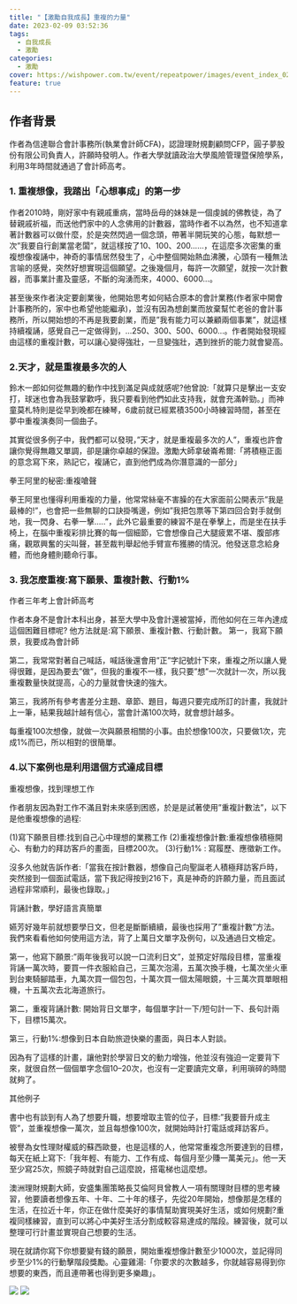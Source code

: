 ```yaml
---
title: "【激勵自我成長】重複的力量"
date: 2023-02-09 03:52:36
tags:
  - 自我成長
  - 激勵
categories:
  - 激勵
cover: https://wishpower.com.tw/event/repeatpower/images/event_index_02.jpg
feature: true
---
```


## 作者背景
作者為信達聯合會計事務所(執業會計師CFA)，認證理財規劃顧問CFP，圓子夢股份有限公司負責人，許願時發明人。作者大學就讀政治大學風險管理暨保險學系，利用3年時間就通過了會計師高考。

### 1. 重複想像，我踏出「心想事成」的第一步
作者2010時，剛好家中有親戚重病，當時岳母的妹妹是一個虔誠的佛教徒，為了替親戚祈福，而送他們家中的人念佛用的計數器，當時作者不以為然，也不知道拿著計數器可以做什麼，於是突然閃過一個念頭，帶著半開玩笑的心態，每默想一次”我要自行創業當老闆”，就這樣按了10、100、200……，在這麼多次密集的重複想像複誦中，神奇的事情居然發生了，心中整個開始熱血沸騰，心頭有一種無法言喻的感覺，突然好想實現這個願望。之後幾個月，每許一次願望，就按一次計數器，而事業計畫及靈感，不斷的洶湧而來，4000、6000…。

甚至後來作者決定要創業後，他開始思考如何結合原本的會計業務(作者家中開會計事務所的，家中也希望他能繼承)，並沒有因為想創業而放棄幫忙老爸的會計事務所，所以開始想的不再是我要創業，而是”我有能力可以兼顧兩個事業”，就這樣持續複誦，感覺自己一定做得到，…250、300、500、6000…。作者開始發現經由這樣的重複計數，可以讓心變得強壯，一旦變強壯，遇到挫折的能力就會變高。

### 2.天才，就是重複最多次的人
鈴木一郎如何從無趣的動作中找到滿足與成就感呢?他曾說:「就算只是擊出一支安打，球迷也會為我鼓掌歡呼，我只要看到他們如此支持我，就會充滿幹勁。」而神童莫札特則是從早到晚都在練琴，6歲前就已經累積3500小時練習時間，甚至在夢中重複演奏同一個曲子。

其實從很多例子中，我們都可以發現，”天才，就是重複最多次的人”，重複也許會讓你覺得無趣又單調，卻是讓你卓越的保證。激勵大師拿破崙希爾:「將積極正面的意念寫下來，熟記它，複誦它，直到他們成為你潛意識的一部分」

拳王阿里的秘密:重複嗆聲

拳王阿里也懂得利用重複的力量，他常常絲毫不害臊的在大家面前公開表示”我是最棒的!”，也會把一些無聊的口訣掛嘴邊，例如”我把包票等下第四回合對手就倒地，我一閃身、右拳一擊…..”，此外它最重要的練習不是在拳擊上，而是坐在扶手椅上，在腦中重複彩排比賽的每一個細節，它會想像自己大腿疲累不堪、腹部疼痛，觀眾興奮的尖叫聲，甚至裁判舉起他手臂宣布獲勝的情況。他發送意念給身體，而他身體則聽命行事。

### 3. 我怎麼重複:寫下願景、重複計數、行動1%
作者三年考上會計師高考

作者本身不是會計本科出身，甚至大學中及會計還被當掉，而他如何在三年內達成這個困難目標呢?
他方法就是:寫下願景、重複計數、行動計數。
第一，我寫下願景，我要成為會計師

第二，我常常對著自己喊話，喊話後還會用”正”字記號計下來，重複之所以讓人覺得很難，是因為要去”做”，但我的重複不一樣，我只要”想”一次就計一次，所以我重複數量快就提高，心的力量就會快速的強大。

第三，我將所有參考書差分主題、章節、題目，每週只要完成所訂的計畫，我就計上一筆，結果我越計越有信心，當會計滿100次時，就會想計越多。

每重複100次想像，就做一次與願景相關的小事。由於想像100次，只要做1次，完成1%而已，所以相對的很簡單。

### 4.以下案例也是利用這個方式達成目標
重複想像，找到理想工作

作者朋友因為對工作不滿且對未來感到困惑，於是是試著使用”重複計數法”，以下是他重複想像的過程:

(1)寫下願景目標:找到自己心中理想的業務工作
(2)重複想像計數:重複想像積極開心、有動力的拜訪客戶的畫面，目標200次。
(3)行動1% : 寫履歷、應徵新工作。

沒多久他就告訴作者:「當我在按計數器，想像自己向聖誕老人積極拜訪客戶時，突然接到一個面試電話，當下我記得按到216下，真是神奇的許願力量，而且面試過程非常順利，最後也錄取。」

背誦計數，學好語言真簡單

嬿芳好幾年前就想要學日文，但老是斷斷續續，最後也採用了”重複計數”方法。
我們來看看他如何使用這方法，背了上萬日文單字及例句，以及通過日文檢定。

第一，他寫下願景:”兩年後我可以說一口流利日文”，並預定好階段目標，當重複背誦一萬次時，要買一件衣服給自己，三萬次泡湯，五萬次換手機，七萬次坐火車到台東騎腳踏車，九萬次買一個包包，十萬次買一個太陽眼鏡，十三萬次買單眼相機，十五萬次去北海道旅行。

第二，重複背誦計數:
開始背日文單字，每個單字計一下/短句計一下、長句計兩下，目標15萬次。

第三，行動1%:想像到日本自助旅遊快樂的畫面，與日本人對談。

因為有了這樣的計畫，讓他對於學習日文的動力增強，他並沒有強迫一定要背下來，就很自然一個個單字念個10–20次，也沒有一定要讀完文章，利用瑣碎的時間就夠了。

其他例子

書中也有談到有人為了想要升職，想要增取主管的位子，目標:”我要晉升成主管”，並重複想像一萬次，並且每想像100次，就開始時計打電話或拜訪客戶。

被譽為女性理財權威的蘇西歐曼，也是這樣的人，他常常重複念所要達到的目標，每天在紙上寫下:「我年輕、有能力、工作有成、每個月至少賺一萬美元」。他一天至少寫25次，照鏡子時就對自己這麼說，搭電梯也這麼想。

澳洲理財規劃大師，安盛集團策略長艾倫阿貝曾教人一項有關理財目標的思考練習，他要讀者想像五年、十年、二十年的樣子，先從20年開始，想像那是怎樣的生活，在拉近十年，你正在做什麼美好的事情幫助實現美好生活，或如何規劃?重複同樣練習，直到可以將心中美好生活分割成較容易達成的階段。練習後，就可以整理可行計畫並實現自己想要的生活。

現在就請你寫下你想要變有錢的願景，開始重複想像計數至少1000次，並記得同步至少1%的行動擊階段獎勵。心靈雞湯:「你要求的次數越多，你就越容易得到你想要的東西，而且連帶著也得到更多樂趣」。


![](https://pizzacodeblog.files.wordpress.com/2020/09/5f63e-0yolyla1yatullhlb.jpg)
![](https://pizzacodeblog.files.wordpress.com/2020/09/5427b-0gk3w09l9oxe1d4_e.jpg)
